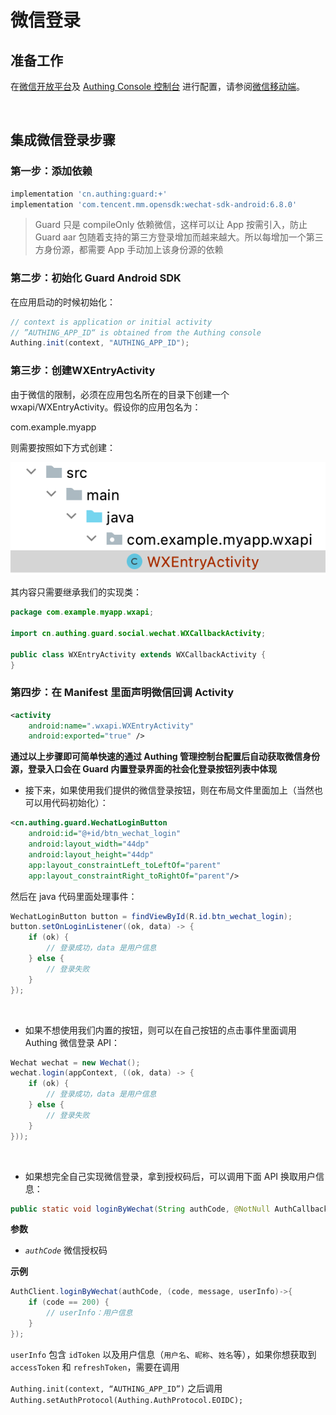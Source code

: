 # 微信登录

<LastUpdated/>

## 准备工作

在[微信开放平台](https://open.weixin.qq.com/cgi-bin/index?t=home/index&lang=zh_CN)及 [Authing Console 控制台](https://authing.cn/) 进行配置，请参阅[微信移动端](../../../guides/connections/social/wechat-mobile/README.md)。

<br>

## 集成微信登录步骤

### 第一步：添加依赖

```groovy
implementation 'cn.authing:guard:+'
implementation 'com.tencent.mm.opensdk:wechat-sdk-android:6.8.0'
```

>Guard 只是 compileOnly 依赖微信，这样可以让 App 按需引入，防止 Guard aar 包随着支持的第三方登录增加而越来越大。所以每增加一个第三方身份源，都需要 App 手动加上该身份源的依赖

### 第二步：初始化 Guard Android SDK

在应用启动的时候初始化：

```java
// context is application or initial activity
// ”AUTHING_APP_ID“ is obtained from the Authing console
Authing.init(context, "AUTHING_APP_ID");
```

### 第三步：创建WXEntryActivity

由于微信的限制，必须在应用包名所在的目录下创建一个 wxapi/WXEntryActivity。假设你的应用包名为：

com.example.myapp

则需要按照如下方式创建：

![](./images/wechat/wxentry.png)

其内容只需要继承我们的实现类：

```java
package com.example.myapp.wxapi;

import cn.authing.guard.social.wechat.WXCallbackActivity;

public class WXEntryActivity extends WXCallbackActivity {
}
```

### 第四步：在 Manifest 里面声明微信回调 Activity

```xml
<activity
    android:name=".wxapi.WXEntryActivity"
    android:exported="true" />
```



**通过以上步骤即可简单快速的通过 Authing 管理控制台配置后自动获取微信身份源，登录入口会在 Guard 内置登录界面的社会化登录按钮列表中体现**



- 接下来，如果使用我们提供的微信登录按钮，则在布局文件里面加上（当然也可以用代码初始化）：


```xml
<cn.authing.guard.WechatLoginButton
    android:id="@+id/btn_wechat_login"
    android:layout_width="44dp"
    android:layout_height="44dp"
    app:layout_constraintLeft_toLeftOf="parent"
    app:layout_constraintRight_toRightOf="parent"/>
```

然后在 java 代码里面处理事件：

```java
WechatLoginButton button = findViewById(R.id.btn_wechat_login);
button.setOnLoginListener((ok, data) -> {
    if (ok) {
        // 登录成功，data 是用户信息
    } else {
        // 登录失败
    }
});
```

<br>

- 如果不想使用我们内置的按钮，则可以在自己按钮的点击事件里面调用 Authing 微信登录 API：


```java
Wechat wechat = new Wechat();
wechat.login(appContext, ((ok, data) -> {
    if (ok) {
        // 登录成功，data 是用户信息
    } else {
        // 登录失败
    }
}));
```

<br>

- 如果想完全自己实现微信登录，拿到授权码后，可以调用下面 API 换取用户信息：


```java
public static void loginByWechat(String authCode, @NotNull AuthCallback<UserInfo> callback)
```

**参数**

* *`authCode`* 微信授权码

**示例**

```java
AuthClient.loginByWechat(authCode, (code, message, userInfo)->{
    if (code == 200) {
        // userInfo：用户信息
    }
});
```

`userInfo` 包含 `idToken` 以及用户信息（`用户名`、`昵称`、`姓名`等），如果你想获取到 `accessToken` 和 `refreshToken`，需要在调用

`Authing.init(context, “AUTHING_APP_ID”)` 之后调用 `Authing.setAuthProtocol(Authing.AuthProtocol.EOIDC);`
